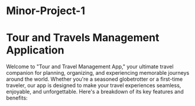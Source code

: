 # Minor-Project-1
# Tour and Travels Management Application
Welcome to "Tour and Travel Management App," your ultimate travel companion for planning, organizing, and experiencing memorable journeys around the world.
Whether you're a seasoned globetrotter or a first-time traveler, our app is designed to make your travel experiences seamless, enjoyable, and unforgettable.
 Here's a breakdown of its key features and benefits:

